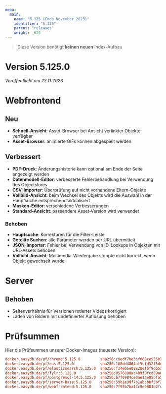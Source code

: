```yaml
---
menu:
  main:
    name: "5.125 (Ende November 2023)"
    identifier: "5.125"
    parent: "releases"
    weight: -625
---
```


> Diese Version benötigt **keinen neuen** Index-Aufbau


# Version 5.125.0

*Veröffentlicht am 22.11.2023*


# Webfrontend

## Neu

* **Schnell-Ansicht**: Asset-Browser bei Ansicht verlinkter Objekte verfügbar
* **Asset-Browser**: animierte GIFs können abgespielt werden

## Verbessert

* **PDF-Druck**: Änderungshistorie kann optional am Ende der Seite angezeigt werden
* **Datenmodell-Editor**: verbesserte Fehlerbehandlung bei Verwendung des Objectstores
* **CSV-Importer**: Überprüfung auf nicht vorhandene Eltern-Objekte
* **Vollbild-Ansicht**: beim Wechsel des Objekts wird die Auswahl in der Hauptsuche entsprechend aktualisiert
* **Masken-Editor**: verschiedene Verbesserungen
* **Standard-Ansicht**: passendere Asset-Version wird verwendet

### Behoben

* **Hauptsuche**: Korrekturen für die Filter-Leiste
* **Geteilte Suchen**: alle Parameter werden per URL übermittelt
* **JSON-Importer**: Fehler bei Verwendung von ID-Lookups in Objekten mit URL-Assets behoben
* **Vollbild-Ansicht**: Multimedia-Wiedergabe stoppte nicht korrekt, wenn Objekt gewechselt wurde


# Server

## Behoben

* Seitenverhältnis für Versionen rotierter Videos korrigiert
* Laden von Bildern mit undefinierter Auflösung behoben


# Prüfsummen

Hier die Prüfsummen unserer Docker-Images (neueste Version):

```ini
docker.easydb.de/pf/chrome:5.125.0         sha256:c9edf7be3cf068ce9558344ab6efdc7d9e6f65647cdfa99832b309909348c225
docker.easydb.de/pf/eas:5.125.0            sha256:108dd4864af5cfd32f5dee4ffef044f1363bd8db208a0782de7ab8e9dc4a1ce3
docker.easydb.de/pf/elasticsearch:5.125.0  sha256:f34eb6e02820efbf9db5a175d080a200a536307349f4a6a411cefcc79b7a1b08
docker.easydb.de/pf/fylr:5.125.0           sha256:0576800ac4b9f8fcd69a627d87ed34252e03ba3851e9eda24d22bf2aab158df3
docker.easydb.de/pf/postgresql-14:5.125.0  sha256:b7f6984ce0ae1ae85bfa5af2063086a4308a9ec119ddb988d646432442f31dfd
docker.easydb.de/pf/server-base:5.125.0    sha256:59b1e9df7b1abcbbf5bf2c33934c4026791c27cdfe20ec5d276e450b053cc015
docker.easydb.de/pf/webfrontend:5.125.0    sha256:7f95b7ba14c5e9881b2fd56ec630798c8de52897273ebf2feb196ff75f7f71e6
```
